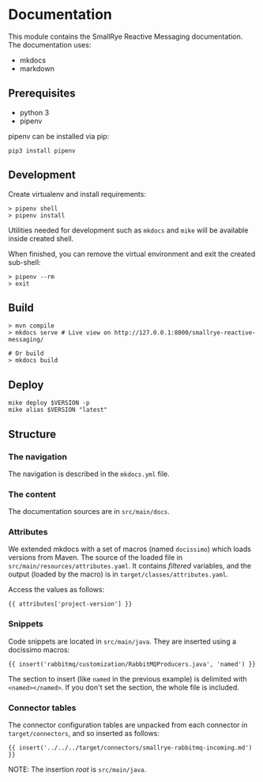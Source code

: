 # Documentation

This module contains the SmallRye Reactive Messaging documentation.
The documentation uses:

- mkdocs
- markdown

## Prerequisites

* python 3
* pipenv

pipenv can be installed via pip:
```shell
pip3 install pipenv
```

## Development

Create virtualenv and install requirements:
```shell
> pipenv shell
> pipenv install
```

Utilities needed for development such as `mkdocs` and `mike` will be available inside created shell.

When finished, you can remove the virtual environment and exit the created sub-shell:
```shell
> pipenv --rm
> exit
```

## Build

```shell
> mvn compile
> mkdocs serve # Live view on http://127.0.0.1:8000/smallrye-reactive-messaging/

# Or build
> mkdocs build
```

## Deploy

```shell
mike deploy $VERSION -p
mike alias $VERSION "latest"
```

## Structure

### The navigation

The navigation is described in the `mkdocs.yml` file.

### The content

The documentation sources are in `src/main/docs`.

### Attributes

We extended mkdocs with a set of macros (named `docissimo`) which loads versions from Maven.
The source of the loaded file in `src/main/resources/attributes.yaml`.
It contains *filtered* variables, and the output (loaded by the macro) is in `target/classes/attributes.yaml`.

Access the values as follows:

```text
{{ attributes['project-version'] }}
```

### Snippets

Code snippets are located in `src/main/java`.
They are inserted using a docissimo macros:

```text
{{ insert('rabbitmq/customization/RabbitMQProducers.java', 'named') }}
```

The section to insert (like `named` in the previous example) is delimited with `<named></named>`.
If you don't set the section, the whole file is included.

### Connector tables

The connector configuration tables are unpacked from each connector in `target/connectors`, and so inserted as follows:

```text
{{ insert('../../../target/connectors/smallrye-rabbitmq-incoming.md') }}
```

NOTE: The insertion *root* is `src/main/java`.

